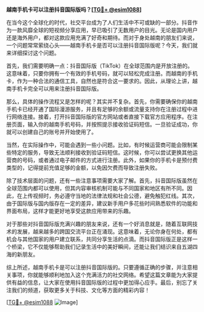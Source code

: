 **越南手机卡可以注册抖音国际版吗？[[TG💪+ @esim1088](https://t.me/s/esim1088)]**

在当今这个全球化的时代，社交平台成为了人们生活中不可或缺的一部分。抖音作为一款风靡全球的短视频分享应用，早已吸引了无数用户的目光。无论是国内用户还是海外用户，都对这款应用充满了好奇和期待。而对于身处越南的朋友们来说，一个问题常常萦绕心头——越南手机卡是否可以注册抖音国际版呢？今天，我们就来详细探讨这个问题。

首先，我们需要明确一点：抖音国际版（TikTok）在全球范围内是开放注册的。这意味着，只要你拥有一个有效的手机号码，就可以轻松完成注册。而越南的手机卡，作为一种合法的通信工具，自然也是符合这一要求的。因此，从理论上讲，越南手机卡完全可以用来注册抖音国际版。

那么，具体的操作流程又是怎样的呢？其实并不复杂。首先，你需要确保你的越南手机卡已经开通了国际漫游服务，并且有足够的余额或流量支持你在注册过程中进行网络连接。接着，打开抖音国际版的官方网站或者直接下载官方应用程序。在注册页面，输入你的越南手机号码，并按照提示接收验证码短信。一旦验证成功，你就可以创建自己的账号并开始使用了。

当然，在实际操作中，可能会遇到一些小问题。比如，有时候运营商可能会限制某些特定的服务，导致无法顺利接收到验证码短信。这时候，你可以尝试更换其他运营商的号码，或者通过电子邮件的方式进行注册。此外，如果你的手机卡是预付费类型的，记得提前充值足够的金额，以免因欠费而导致注册失败。

除了技术层面的问题，还有一些注意事项需要大家了解。首先，抖音国际版虽然在全球范围内都可以使用，但其内容审核机制可能与不同国家和地区有所不同。因此，在上传视频时，务必遵守当地的法律法规和社会公德，避免触犯红线。其次，由于国际版与国内版存在一定的差异，建议新手用户多花些时间熟悉软件的功能和界面布局，这样才能更好地享受这款应用带来的乐趣。

对于那些对抖音国际版充满兴趣的朋友来说，还有一个好消息就是，随着互联网技术的发展，越来越多的跨国交流平台正在涌现。这意味着，无论你身在何处，都有机会与其他国家的用户建立联系，共同分享生活的点滴。而抖音国际版正是这样一个桥梁，它不仅能够帮助我们记录生活中的美好瞬间，还能让我们结识来自五湖四海的新朋友。

综上所述，越南手机卡是可以注册抖音国际版的。只要遵循正确的步骤，并注意相关事项，你就能够顺利地加入这个充满活力的社交网络。希望这篇文章能为大家提供有益的信息，让大家在使用抖音国际版的过程中更加得心应手。最后，别忘了关注我们的频道，获取更多关于科技、文化等方面的精彩内容！

[[TG💪+ @esim1088](https://t.me/s/esim1088) ![Image](https://i.postimg.cc/4NQfJmqS/Snipaste-2025-05-13-00-14-12.png)]